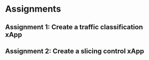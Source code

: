 # Assignments

## Assignment 1: Create a traffic classification xApp

## Assignment 2: Create a slicing control xApp

